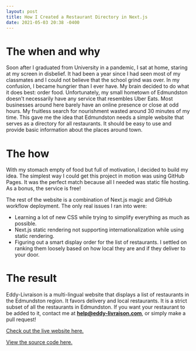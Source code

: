 ```yaml
---
layout: post
title: How I Created a Restaurant Directory in Next.js
date: 2021-05-03 20:38 -0400
---
```


# The when and why

Soon after I graduated from University in a pandemic, I sat at home, staring at my screen in disbelief. It had been a year since I had seen most of my classmates and I could not believe that the school grind was over. In my confusion, I became hungrier than I ever have. My brain decided to do what it does best: order food. Unfortunately, my small hometown of Edmundston doesn't necessarily have any service that resembles Uber Eats. Most businesses around here barely have an online presence or close at odd hours. My fruitless search for nourishment wasted around 30 minutes of my time. This gave me the idea that Edmundston needs a simple website that serves as a directory for all restaurants. It should be easy to use and provide basic information about the places around town.

# The how

With my stomach empty of food but full of motivation, I decided to build my idea. The simplest way I could get this project in motion was using GitHub Pages. It was the perfect match because all I needed was static file hosting. As a bonus, the service is free!


The rest of the website is a combination of Next.js magic and GitHub workflow deployment. The only real issues I ran into were:
- Learning a lot of new CSS while trying to simplify everything as much as possible.
- Next.js static rendering not supporting internationalization while using static rendering.
- Figuring out a smart display order for the list of restaurants. I settled on ranking them loosely based on how local they are and if they deliver to your door.

# The result

Eddy-Livraison is a multi-lingual website that displays a list of restaurants in the Edmundston region. It favors delivery and local restaurants. It is a strict subset of all the restaurants in Edmundston. If you want your restaurant to be added to it, contact me at **help@eddy-livraison.com**, or simply make a pull request!

[Check out the live website here.](https://eddy-livraison.com)

[View the source code here.](https://github.com/AideTechBot/eddy-livraison)
